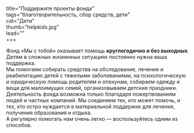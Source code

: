 title="Поддержите проекты фонда"   
tags="благотворительность, сбор средств, дети"    
cat="Дети"    
thumb="helpkids.jpg"    
lead=""    
+++  

Фонд «Мы с тобой» оказывает помощь **круглогодично и без выходных**.   
Детям в сложных жизненных ситуациях постоянно нужна ваша поддержка.   
Мы помогаем собирать средства на обследование, лечение и реабилитацию детей с тяжелыми заболеваниями, на психологическую и юридическую помощь родителям и опекунам, собираем одежду и вещи для малоимущих семей, организовываем детские праздники.       
Деятельность фонда возможна только благодаря пожертвованиям людей и частных компаний. Мы соединяем тех, кто может помочь, и тех, кто остро нуждается в материальной поддержке для лечения, получения образования и отдыха.  
А регулярно помогать нам очень легко — воспользуйтесь одним из способов.   
 

